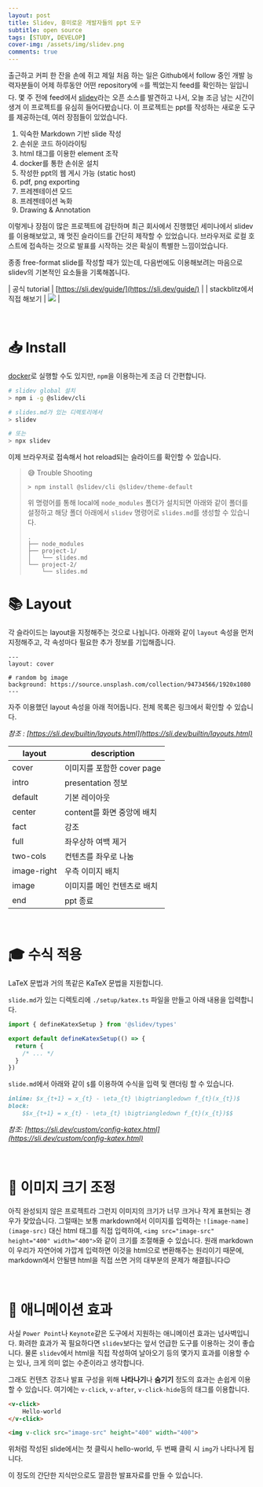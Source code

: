 ```yaml
---
layout: post
title: Slidev, 흥미로운 개발자들의 ppt 도구
subtitle: open source
tags: [STUDY, DEVELOP]
cover-img: /assets/img/slidev.png
comments: true
---
```


출근하고 커피 한 잔을 손에 쥐고 제일 처음 하는 일은 Github에서 follow 중인 개발 능력자분들이 어제 하루동안 어떤 repository에 ⭐를 찍었는지 feed를 확인하는 일입니다. 몇 주 전에 feed에서 [slidev](https://sli.dev/)라는 오픈 소스를 발견하고 나서, 오늘 조금 남는 시간이 생겨 이 프로젝트를 유심히 들어다봤습니다. 이 프로젝트는 ppt를 작성하는 새로운 도구를 제공하는데, 여러 장점들이 있었습니다.

1. 익숙한 Markdown 기반 slide 작성
2. 손쉬운 코드 하이라이팅
3. html 태그를 이용한 element 조작
4. docker를 통한 손쉬운 설치
5. 작성한 ppt의 웹 게시 가능 (static host)
6. pdf, png exporting
7. 프레젠테이션 모드
8. 프레젠테이션 녹화
9. Drawing & Annotation


이렇게나 장점이 많은 프로젝트에 감탄하며 최근 회사에서 진행했던 세미나에서 slidev를 이용해보았고, 꽤 멋진 슬라이드를 간단히 제작할 수 있었습니다. 브라우저로 로컬 호스트에 접속하는 것으로 발표를 시작하는 것은 확실이 특별한 느낌이었습니다.

종종 free-format slide를 작성할 때가 있는데, 다음번에도 이용해보려는 마음으로 slidev의 기본적인 요소들을 기록해봅니다.

| 공식 tutorial | [https://sli.dev/guide/](https://sli.dev/guide/) |
| stackblitz에서 직접 해보기 | [![](https://developer.stackblitz.com/img/open_in_stackblitz.svg)](https://sli.dev/new) |

<br/>

# 📥 Install

[docker](https://sli.dev/guide/install.html#install-globally)로 실행할 수도 있지만, `npm`을 이용하는게 조금 더 간편합니다.

```bash
# slidev global 설치
> npm i -g @slidev/cli

# slides.md가 있는 디렉토리에서
> slidev

# 또는
> npx slidev
```

이제 브라우저로 접속해서 hot reload되는 슬라이드를 확인할 수 있습니다.

> 😅 Trouble Shooting
> ```
> > npm install @slidev/cli @slidev/theme-default
> ```
> 위 명령어를 통해 local에 `node_modules` 폴더가 설치되면 아래와 같이 폴더를 설정하고 해당 폴더 아래에서 `slidev` 명령어로 `slides.md`를 생성할 수 있습니다.
> ```
> .
> ├── node_modules
> ├── project-1/
> │   └── slides.md
> └── project-2/
>     └── slides.md
> ```


# 📚 Layout

각 슬라이드는 layout을 지정해주는 것으로 나뉩니다. 아래와 같이 `layout` 속성을 먼저 지정해주고, 각 속성마다 필요한 추가 정보를 기입해줍니다.
```
---
layout: cover

# random bg image
background: https://source.unsplash.com/collection/94734566/1920x1080
---
```

자주 이용했던 layout 속성을 아래 적어둡니다. 전체 목록은 링크에서 확인할 수 있습니다.

_참조 : [https://sli.dev/builtin/layouts.html](https://sli.dev/builtin/layouts.html)_

| layout | description |
| --- | --- |
| cover | 이미지를 포함한 cover page |
| intro | presentation 정보 |
| default | 기본 레이아웃 |
| center | content를 화면 중앙에 배치 |
| fact | 강조 |
| full | 좌우상하 여백 제거 |
| two-cols | 컨텐츠를 좌우로 나눔 |
| image-right | 우측 이미지 배치 |
| image | 이미지를 메인 컨텐츠로 배치 |
| end | ppt 종료 |

<br/>

# 🎓 수식 적용

LaTeX 문법과 거의 똑같은 KaTeX 문법을 지원합니다. 

`slide.md`가 있는 디렉토리에 `./setup/katex.ts` 파일을 만들고 아래 내용을 입력합니다.

```ts
import { defineKatexSetup } from '@slidev/types'

export default defineKatexSetup(() => {
  return {
    /* ... */
  }
})
```

`slide.md`에서 아래와 같이 `$`를 이용하여 수식을 입력 및 랜더링 할 수 있습니다.

```md
inline: $x_{t+1} = x_{t} - \eta_{t} \bigtriangledown f_{t}(x_{t})$
block:
    $$x_{t+1} = x_{t} - \eta_{t} \bigtriangledown f_{t}(x_{t})$$
```

_참조: [https://sli.dev/custom/config-katex.html](https://sli.dev/custom/config-katex.html)_

<br/>

# 🎨 이미지 크기 조정

아직 완성되지 않은 프로젝트라 그런지 이미지의 크기가 너무 크거나 작게 표현되는 경우가 잦았습니다. 그럴때는 보통 markdown에서 이미지를 입력하는 `![image-name](image-src)` 대신 html 태그를 직접 입력하여, `<img src="image-src" height="400" width="400">`와 같이 크기를 조절해줄 수 있습니다. 원래 markdown이 우리가 자연어에 가깝게 입력하면 이것을 html으로 변환해주는 원리이기 때문에, markdown에서 안될땐 html을 직접 쓰면 거의 대부분의 문제가 해결됩니다😉

<br/>

# 🎠 애니메이션 효과

사실 `Power Point`나 `Keynote`같은 도구에서 지원하는 애니메이션 효과는 넘사벽입니다. 화려한 효과가 꼭 필요하다면 `slidev`보다는 앞서 언급한 도구를 이용하는 것이 좋습니다. 물론 `slidev`에서 html을 직접 작성하여 날아오기 등의 몇가지 효과를 이용할 수는 있나, 크게 의미 없는 수준이라고 생각합니다.

그래도 컨텐츠 강조나 발표 구성을 위해 **나타나기**나 **숨기기** 정도의 효과는 손쉽게 이용할 수 있습니다. 여기에는 `v-click`, `v-after`, `v-click-hide`등의 태그를 이용합니다.

```html
<v-click>
    Hello-world
</v-click>

<img v-click src="image-src" height="400" width="400">
```
위처럼 작성된 slide에서는 첫 클릭시 hello-world, 두 번째 클릭 시 `img`가 나타나게 됩니다.

이 정도의 간단한 지식만으로도 깔끔한 발표자료를 만들 수 있습니다. 